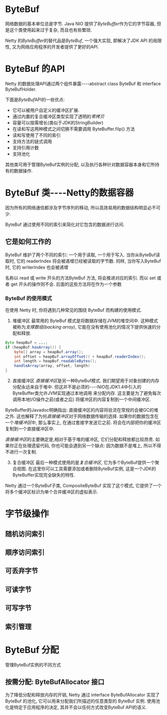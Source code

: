 # ByteBuf
网络数据的基本单位总是字节. Java NIO 提供了*ByteBuffer*作为它的字节容器,
但是这个类使用起来过于复杂, 而且也有些繁琐.

Netty 的*ByteBuffer*的替代品是*ByteBuf*, 一个强大实现,
即解决了JDK API 的局限性, 又为网络应用程序的开发者提供了更好的API.

# ByteBuf 的API
Netty 的数据处理API通过两个组件暴露----abstract class ByteBuf 和 interface ByteBufHolder.

下面是*ByteBuf*API的一些优点:
* 它可以被用户自定义的缓冲区扩展.
* 通过内置的复合缓冲区类型实现了透明的*零拷贝*
* 容量可以按需增长(类似于JDK的StringBuilder)
* 在读和写这两种模式之间切换不需要调用 ByteBuffer.filp() 方法
* 读和写使用了不同的索引
* 支持方法的链式调用
* 支持引用计数
* 支持池化

其他类可用于管理ByteBuf实例的分配, 
以及执行各种针对数据容器本身和它所持有的数据操作.


# ByteBuf 类----Netty的数据容器
因为所有的网络通信都涉及字节序列的移动, 所以高效易用的数据结构明显必不可少.

ByteBuf 通过使用不同的索引来简化对它包含的数据进行访问.

## 它是如何工作的

ByteBuf 维护了两个不同的索引: 一个用于读取, 一个用于写入.
当你从ByteBuf读取时, 它的 readerIndex 将会被递增已经被读取的字节数.
同样, 当你写入ByteBuf时, 它的 writerIndex 也会被递增

名称以 read 或 write 开头的方法ByteBuf 方法, 将会推进对应的索引.
而以 set 或者 get 开头的操作则不会. 后面的这些方法将在作为一个参数


### ByteBuf 的使用模式
在使用 Netty 时, 你将遇到几种常见的围绕 ByteBuf 而构建的使用模式.

1. 堆缓冲区
最常用的 ByteBuf 模式是将数据存储在JVM的堆空间中. 
这种模式被称为*支撑数组(backing array)*,
它能在没有使用池化的情况下提供快速的分配和释放.

```java
Byte heapBuf = ...;
if (heapBuf.hasArray()) {
    byte[] array = heapBuf.array();
    int offset = heapBuf.arrayOffset() + heapBuf.readerIndex();
    int length = heapBuf.readableBytes();
    handleArray(array, offset, length)
}
```

2. 直接缓冲区
*直接缓冲区*是另一种ByteBuf模式. 我们期望用于对象创建的内存分配永远来自于堆中.
但这并不是必须的----NIO在JDK1.4中引入的ByteBuffer类允许JVM实现通过本地调用
来分配内存. 这主要是为了避免每次调用本地I/O操作之前(或者之后)
将缓冲区的内容复制到一个中间缓冲区.

ByteBuffer的Javadoc明确指出: 直接缓冲区的内容将驻流在常规的会被GC的堆之外.
这也解释了为何*直接缓冲区*对于网络数据传输的选择.
如果你的数据包含在一个*堆缓冲区*中, 那么事实上, 在通过套接字发送它之前.
将会在内部把你的缓冲区复制到一个直接缓冲区中.

*直接缓冲区*的主要确定是,相对于基于堆的缓冲区, 它们分配和释放都比较昂贵.
如果你正在处理遗留代码, 你也可能会遇到另一个缺点: 因为数据不是堆上,
所以不得不进行一次复制.

3. 复合缓冲区
最后一种模式使用的是*复合缓冲区*, 它为多个ByteBuf提供一个聚合视图.
在这里你可以工具需要添加或者删除ByteBuf实例,
这是一个JDK的ByteBuffer实现完全缺失的特性.

Netty 通过一个ByteBuf子类, CompositeByteBuf 实现了这个模式,
它提供了一个将多个缓冲区标识为单个合并缓冲区的虚拟表示.



# 字节级操作

## 随机访问索引

## 顺序访问索引

## 可丢弃字节

## 可读字节

## 可写字节

## 索引管理


# ByteBuf 分配
管理ByteBuf实例的不同方式

## 按需分配: ByteBufAllocator 接口
为了降低分配和释放内存的开销, 
Netty 通过 interface ByteBufAllocator 实现了 ByteBuf 的池化,
它可以用来分配我们所描述的任意类型的 ByteBuf 实例.
使用池化是特定于应用程序的决定, 其并不会以任何方式改变ByteBuf API的语义.

